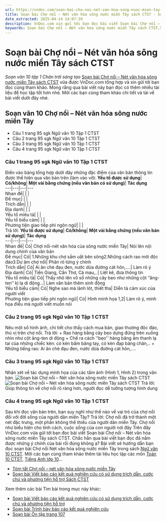 ```yaml
---
url: https://vndoc.com/soan-bai-cho-noi-net-van-hoa-song-nuoc-mien-tay-sach-ctst-268052
title: Soạn bài Chợ nổi – Nét văn hóa sông nước miền Tây sách CTST - Soạn văn 10 tập 1 Chân trời sáng tạo - VnDoc.com
date_extracted: 2025-04-14 14:07:39
description: VnDoc.com xin gửi tới bạn đọc bài viết Soạn bài Chợ nổi – Nét văn hóa sông nước miền Tây sách CTST. Mời các bạn cùng tham khảo chi tiết.
keywords: Soạn bài Chợ nổi – Nét văn hóa sông nước miền Tây sách CTST,Soạn bài Chợ nổi – Nét văn hóa sông nước miền Tây,soạn văn 10 Chợ nổi,soạn văn 10,soạn văn,soạn bài
---
```


# Soạn bài Chợ nổi – Nét văn hóa sông nước miền Tây sách CTST
 _Soạn văn 10 tập 1 Chân trời sáng tạo_
[Soạn bài Chợ nổi – Nét văn hóa sông nước miền Tây sách CTST](<https://vndoc.com/soan-bai-cho-noi-net-van-hoa-song-nuoc-mien-tay-sach-ctst-268052>) vừa được VnDoc.com tổng hợp và xin gửi tới bạn đọc cùng tham khảo. Mong rằng qua bài viết này bạn đọc có thêm nhiều tài liệu để học tập tốt hơn nhé. Mời các bạn cùng tham khảo chi tiết và tải về bài viết dưới đây nhé.
## Soạn văn 10 Chợ nổi – Nét văn hóa sông nước miền Tây
  * Câu 1 trang 95 sgk Ngữ văn 10 Tập 1 CTST
  * Câu 2 trang 95 sgk Ngữ văn 10 Tập 1 CTST
  * Câu 3 trang 95 sgk Ngữ văn 10 Tập 1 CTST
  * Câu 4 trang 95 sgk Ngữ văn 10 Tập 1 CTST

### Câu 1 trang 95 sgk Ngữ văn 10 Tập 1 CTST
Điền vào bảng tổng hợp dưới đây những đặc điểm của văn bản thông tin được thể hiện qua văn bản trên \(làm vào vở\):
**Yếu tố được sử dụng**| **Có/không**| **Một vài bằng chứng \(nếu văn bản có sử dụng\)**| **Tác dụng**  
---|---|---|---  
Nhan đề| | |   
Đề mục| | |   
Trích dẫn| | |   
Địa danh| | |   
Yếu tố miêu tả| | |   
Yếu tố biểu cảm| | |   
Phương tiện giao tiếp phi ngôn ngữ| | |   
Trả lời:
**Yếu tố được sử dụng**| **Có/không**| **Một vài bằng chứng \(nếu văn bản sử dụng\)**| **Tác dụng**  
---|---|---|---  
Nhan đề| Có| Chợi nổi-nét văn hóa của sông nước miền Tây| Nói lên nội dung chính của văn bản  
Đề mục| Có| 1.Những khu chợ sầm uất bên sông2.Những cách rao mời độc đáo3.Dư âm chợ nổi| Phân rõ từng ý chính  
Trích dẫn| Có| Ai ăn chè đạu đen, nước dừa đường cát hôn,….| Làm rõ ý  
Địa danh| Có| Tiền Giang, Cần Thơ, Cà mau,..| Liệt kê, đưa thông tin  
Yếu tố miêu tả| Có| Thấy nhô lên vô số những cây bẹo như những cột ‘’ăng-ten’’ kì lạ di động…| Làm văn bản thêm sinh động  
Yếu tố biểu cảm| Có| Nghe sao mà lảnh lót, thiết tha| Diễn tả cảm xúc của người viết  
Phương tiện giao tiếp phi ngôn ngữ| Có| Hình minh họa 1,2| Làm rõ ý, minh họa điều mà người viết muốn nói  
### Câu 2 trang 95 sgk Ngữ văn 10 Tập 1 CTST
Nêu một số hình ảnh, chi tiết cho thấy cách mua bán, giao thương độc đáo, thú vị trên chợ nổi.
Trả lời:
\+ Rao hàng bằng cây bẹo dựng đứng trên xuồng nhìn như cột ăng-ten di động
\+ Chế ra cách ''bẹo'' hàng băng âm thanh lạ tai của những chiếc kèn: có kèn bấm băng tay, có kèn đạp băng chân,..
\+ Những tiếng rao: Ai ăn chè đạu đen, nước dừa đường cát hôn,….
### Câu 3 trang 95 sgk Ngữ văn 10 Tập 1 CTST
Nhận xét về tác dụng minh họa của các tấm ảnh \(Hình 1, Hình 2\) trong văn bản.
![Soạn bài Chợ nổi – Nét văn hóa sông nước miền Tây sách CTST](https://i.vdoc.vn/data/image/2022/06/15/soan-bai-cho-noi-net-van-hoa-song-nuoc-mien-tay-sach-ctst-1.jpg)
![Soạn bài Chợ nổi – Nét văn hóa sông nước miền Tây sách CTST](https://i.vdoc.vn/data/image/2022/06/15/soan-bai-cho-noi-net-van-hoa-song-nuoc-mien-tay-sach-ctst-2.jpg)
Trả lời:
Giúp thông tin về chợ nổi rõ ràng hơn, người đọc dễ tưởng tượng hình dung
### Câu 4 trang 95 sgk Ngữ văn 10 Tập 1 CTST
Sau khi đọc văn bản trên, bạn suy nghĩ như thế nào về vai trò của chợ nổi đối với đời sống của người dân miền Tây?
Trả lời:
Chợ nổi đã trở thành một nét đặc trưng, một phần không thể thiếu của người dân miền Tây. Chợ nổi như biểu hiện cho tính cách, cuộc sống của con người nơi đây
Trên đây VnDoc.com vừa gửi tới bạn đọc bài viết Soạn bài Chợ nổi – Nét văn hóa sông nước miền Tây sách CTST. Chắc hẳn qua bài viết bạn đọc đã nắm được những ý chính của bài rồi đúng không ạ? Bài viết sẽ hướng dẫn bạn đọc soạn bài Chợ nổi Nét văn hóa sông nước miền Tây trong sách [Ngữ văn 10 CTST](<https://vndoc.com/ngu-van-10-chan-troi-sang-tao-tap1>). Mời các bạn cùng tham khảo thêm tài liệu học tập các môn [Toán 10 CTST](<https://vndoc.com/toan-10-chan-troi-sang-tao-tap1>), [Tiếng Anh lớp 10](<https://vndoc.com/tieng-anh-10-moi>)...
  * [Tóm tắt Chợ nổi – nét văn hóa sông nước miền Tây](<https://vndoc.com/tom-tat-cho-noi-net-van-hoa-song-nuoc-mien-tay-277021>)
  * [Soạn bài Viết báo cáo kết quả nghiên cứu có sử dụng trích dẫn, cước chú và phương tiện hỗ trợ Sách CTST](<https://vndoc.com/soan-bai-viet-bao-cao-ket-qua-nghien-cuu-co-su-dung-trich-dan-cuoc-chu-va-phuong-tien-ho-tro-sach-ctst-268058>)

Xem thêm các bài Tìm bài trong mục này khác:
  * [Soạn bài Viết báo cáo kết quả nghiên cứu có sử dụng trích dẫn, cước chú và phương tiện hỗ trợ](</soan-bai-viet-bao-cao-ket-qua-nghien-cuu-co-su-dung-trich-dan-cuoc-chu-va-phuong-tien-ho-tro-sach-ctst-268058>)
  * [Soạn bài Trình bày báo cáo kết quả nghiên cứu](</soan-bai-trinh-bay-bao-cao-ket-qua-nghien-cuu-sach-ctst-268060>)
  * [Soạn bài Ôn tập trang 107](</soan-bai-on-tap-trang-107-sach-ctst-268063>)

